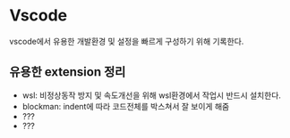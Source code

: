 # Vscode
vscode에서 유용한 개발환경 및 설정을 빠르게 구성하기 위해 기록한다.


## 유용한 extension 정리
- wsl: 비정상동작 방지 및 속도개선을 위해 wsl환경에서 작업시 반드시 설치한다.
- blockman: indent에 따라 코드전체를 박스쳐서 잘 보이게 해줌
- ???
- ???
